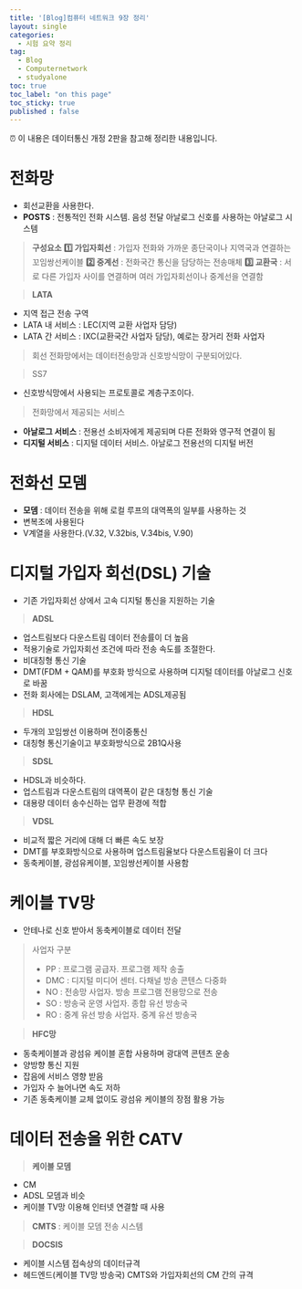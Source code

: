 ```yaml
---
title: '[Blog]컴퓨터 네트워크 9장 정리'
layout: single
categories:
  - 시험 요약 정리
tag:
  - Blog
  - Computernetwork
  - studyalone
toc: true
toc_label: "on this page"
toc_sticky: true
published : false
---
```

⏰ 이 내용은 데이터통신 개정 2판을 참고해 정리한 내용입니다.

# 전화망
- 회선교환을 사용한다.
- __POSTS__ : 전통적인 전화 시스템. 음성 전달 아날로그 신호를 사용하는 아날로그 시스템
> __구성요소__
> __1️⃣ 가입자회선__ : 가입자 전화와 가까운 종단국이나 지역국과 연결하는 꼬임쌍선케이블
> __2️⃣ 중계선__  : 전화국간 통신을 담당하는 전송매체
> __3️⃣ 교환국__ : 서로 다른 가입자 사이를 연결하며 여러 가입자회선이나 중계선을 연결함

> __LATA__
- 지역 접근 전송 구역
- LATA 내 서비스 : LEC(지역 교환 사업자 담당)
- LATA 간 서비스 : IXC(교환국간 사업자 담당), 예로는 장거리 전화 사업자

> 회선 전화망에서는 데이터전송망과 신호방식망이 구분되어있다.

> SS7
- 신호방식망에서 사용되는 프로토콜로 계층구조이다.

> 전화망에서 제공되는 서비스
- __아날로그 서비스__ : 전용선 소비자에게 제공되며 다른 전화와 영구적 연결이 됨
- __디지털 서비스__ : 디지털 데이터 서비스. 아날로그 전용선의 디지털 버전

# 전화선 모뎀
- __모뎀__ : 데이터 전송을 위해 로컬 루프의 대역폭의 일부를 사용하는 것
- 변복조에 사용된다
- V계열을 사용한다.(V.32, V.32bis, V.34bis, V.90)

# 디지털 가입자 회선(DSL) 기술
- 기존 가입자회선 상에서 고속 디지털 통신을 지원하는 기술
> __ADSL__
- 업스트림보다 다운스트림 데이터 전송률이 더 높음
- 적용기술로 가입자회선 조건에 따라 전송 속도를 조절한다.
- 비대칭형 통신 기술
- DMT(FDM + QAM)를 부호화 방식으로 사용하며 디지털 데이터를 아날로그 신호로 바꿈
- 전화 회사에는 DSLAM, 고객에게는 ADSL제공됨
> __HDSL__
- 두개의 꼬임쌍선 이용하며 전이중통신
- 대칭형 통신기술이고 부호화방식으로 2B1Q사용
> __SDSL__
- HDSL과 비슷하다.
- 업스트림과 다운스트림의 대역폭이 같은 대칭형 통신 기술
- 대용량 데이터 송수신하는 업무 환경에 적합
> __VDSL__
- 비교적 짧은 거리에 대해 더 빠른 속도 보장
- DMT를 부호화방식으로 사용하며 업스트림율보다 다운스트림율이 더 크다
- 동축케이블, 광섬유케이블, 꼬임쌍선케이블 사용함

# 케이블 TV망
- 안테나로 신호 받아서 동축케이블로 데이터 전달
> 사업자 구분
> - PP : 프로그램 공급자. 프로그램 제작 송출
> - DMC : 디지털 미디어 센터. 다채널 방송 콘텐스 다중화
> - NO : 전송망 사업자. 방송 프로그램 전용망으로 전송
> - SO : 방송국 운영 사업자. 종합 유선 방송국
> - RO : 중계 유선 방송 사업자. 중계 유선 방송국

> __HFC망__
- 동축케이블과 광섬유 케이블 혼합 사용하며 광대역 콘텐츠 운송
- 양방향 통신 지원
- 잡음에 서비스 영향 받음
- 가입자 수 늘어나면 속도 저하
- 기존 동축케이블 교체 없이도 광섬유 케이블의 장점 활용 가능

# 데이터 전송을 위한 CATV
> __케이블 모뎀__
- CM
- ADSL 모뎀과 비슷
- 케이블 TV망 이용해 인터넷 연결할 때 사용

> __CMTS__ : 케이블 모뎀 전송 시스템

> __DOCSIS__
- 케이블 시스템 접속상의 데이터규격
- 헤드엔드(케이블 TV망 방송국) CMTS와 가입자회선의 CM 간의 규격

